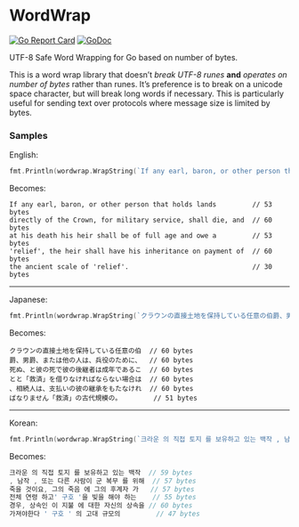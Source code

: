 # WordWrap

[![Go Report Card](https://goreportcard.com/badge/github.com/donatj/wordwrap)](https://goreportcard.com/report/github.com/donatj/wordwrap)
[![GoDoc](https://godoc.org/github.com/donatj/wordwrap?status.svg)](https://godoc.org/github.com/donatj/wordwrap)

UTF-8 Safe Word Wrapping for Go based on number of bytes.

This is a word wrap library that doesn’t *break UTF-8 runes* **and** *operates on number of bytes* rather than runes. It’s preference is to break on a unicode space character, but will break long words if necessary. This is particularly useful for sending text over protocols where message size is limited by bytes.

### Samples

English:

```go
fmt.Println(wordwrap.WrapString(`If any earl, baron, or other person that holds lands directly of the Crown, for military service, shall die, and at his death his heir shall be of full age and owe a 'relief', the heir shall have his inheritance on payment of the ancient scale of 'relief'.`, 60))
```

Becomes:

```
If any earl, baron, or other person that holds lands         // 53 bytes
directly of the Crown, for military service, shall die, and  // 60 bytes
at his death his heir shall be of full age and owe a         // 53 bytes
'relief', the heir shall have his inheritance on payment of  // 60 bytes
the ancient scale of 'relief'.                               // 30 bytes
```


---

Japanese:

```go
fmt.Println(wordwrap.WrapString(`クラウンの直接土地を保持している任意の伯爵、男爵、または他の人は、兵役のために、死ぬ、と彼の死で彼の後継者は成年であることと「救済」を借りなければならない場合は、相続人は、支払いの彼の継承をもたなければなりません「救済」の古代規模の。`, 60))
```

Becomes:

```
クラウンの直接土地を保持している任意の伯  // 60 bytes
爵、男爵、または他の人は、兵役のために、  // 60 bytes
死ぬ、と彼の死で彼の後継者は成年であるこ  // 60 bytes
とと「救済」を借りなければならない場合は  // 60 bytes
、相続人は、支払いの彼の継承をもたなけれ  // 60 bytes
ばなりません「救済」の古代規模の。        // 51 bytes
```

---

Korean:

```go
fmt.Println(wordwrap.WrapString(`크라운 의 직접 토지 를 보유하고 있는 백작 , 남작 , 또는 다른 사람이 군 복무 를 위해 죽을 것이요, 그의 죽음 에 그의 후계자 가 전체 연령 하고' 구호 '을 빚을 해야 하는 경우, 상속인 이 지불 에 대한 자신의 상속을 가져야한다 ' 구호 ' 의 고대 규모의 `, 60))
```

Becomes:

```go
크라운 의 직접 토지 를 보유하고 있는 백작  // 59 bytes
, 남작 , 또는 다른 사람이 군 복무 를 위해  // 57 bytes
죽을 것이요, 그의 죽음 에 그의 후계자 가   // 57 bytes
전체 연령 하고' 구호 '을 빚을 해야 하는    // 55 bytes
경우, 상속인 이 지불 에 대한 자신의 상속을 // 60 bytes
가져야한다 ' 구호 ' 의 고대 규모의         // 47 bytes
```
